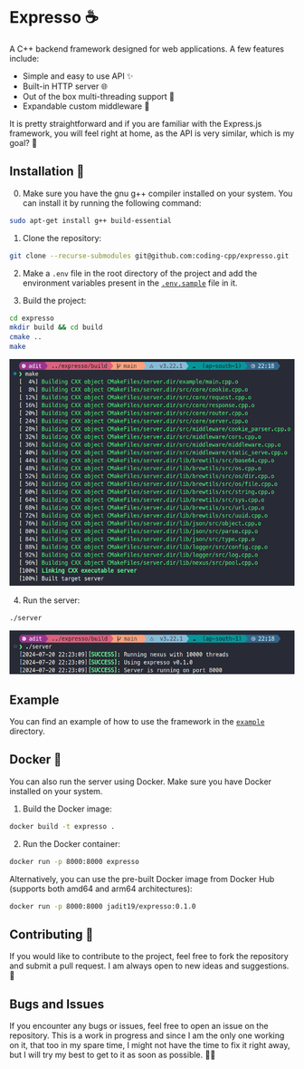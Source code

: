# Expresso ☕️

A C++ backend framework designed for web applications. A few features include:

- Simple and easy to use API ✨
- Built-in HTTP server 🌐
- Out of the box multi-threading support 🧵
- Expandable custom middleware 🧩

It is pretty straightforward and if you are familiar with the Express.js framework, you will feel right at home, as the API is very similar, which is my goal? 🎯

## Installation 🚀

0. Make sure you have the gnu g++ compiler installed on your system. You can install it by running the following command:

```bash
sudo apt-get install g++ build-essential
```

1. Clone the repository:

```bash
git clone --recurse-submodules git@github.com:coding-cpp/expresso.git
```

2. Make a `.env` file in the root directory of the project and add the environment variables present in the [`.env.sample`](./.env.sample) file in it.

3. Build the project:

```bash
cd expresso
mkdir build && cd build
cmake ..
make
```

![Building](./assets/github/build.png)

4. Run the server:

```bash
./server
```

![Starting](./assets/github/start.png)

## Example

You can find an example of how to use the framework in the [`example`](./example/) directory.

## Docker 🐳

You can also run the server using Docker. Make sure you have Docker installed on your system.

1. Build the Docker image:

```bash
docker build -t expresso .
```

2. Run the Docker container:

```bash
docker run -p 8000:8000 expresso
```

Alternatively, you can use the pre-built Docker image from Docker Hub (supports both amd64 and arm64 architectures):

```bash
docker run -p 8000:8000 jadit19/expresso:0.1.0
```

## Contributing 🤝

If you would like to contribute to the project, feel free to fork the repository and submit a pull request. I am always open to new ideas and suggestions. 🚀

## Bugs and Issues

If you encounter any bugs or issues, feel free to open an issue on the repository. This is a work in progress and since I am the only one working on it, that too in my spare time, I might not have the time to fix it right away, but I will try my best to get to it as soon as possible. 🐛🔧
